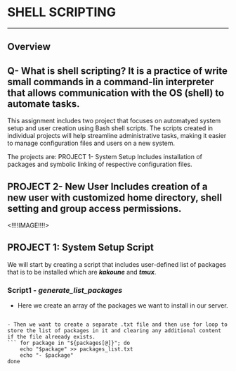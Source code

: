 # SHELL SCRIPTING 
---

## Overview
Q- What is shell scripting?
It is a practice of write small commands in a command-lin interpreter that allows communication with the OS (shell) to automate tasks.
---

This assignment includes two project that focuses on automatyed system setup and user creation using Bash shell scripts. The scripts created in individual projects will help streamline administrative tasks, making it easier to manage configuration files and users on a new system.

The projects are:
PROJECT 1- System Setup
Includes installation of packages and symbolic linking of respective configuration files.

PROJECT 2- New User 
Includes creation of a new user with customized home directory, shell setting and group access permissions.
---

<!!!!IMAGE!!!!>

## PROJECT 1: System Setup Script

We will start by creating a script that includes user-defined list of packages that is to be installed which are ***kakoune*** and ***tmux***.

### Script1 - *generate_list_packages*
- Here we create an array of the packages we want to install in our server.
```package = ("kakoune" "tmux")

- Then we want to create a separate .txt file and then use for loop to store the list of packages in it and clearing any additional content if the file alreeady exists.
``` for package in "${packages[@]}"; do
    echo "$package" >> packages_list.txt
    echo "- $package"
done

